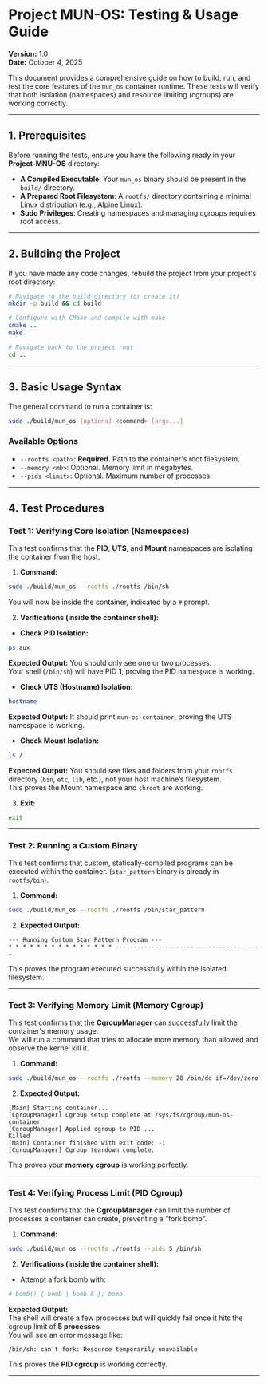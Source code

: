 # Project MUN-OS: Testing & Usage Guide
**Version:** 1.0  
**Date:** October 4, 2025  

This document provides a comprehensive guide on how to build, run, and test the core features of the `mun_os` container runtime. These tests will verify that both isolation (namespaces) and resource limiting (cgroups) are working correctly.

---

## 1. Prerequisites
Before running the tests, ensure you have the following ready in your **Project-MNU-OS** directory:

- **A Compiled Executable**: Your `mun_os` binary should be present in the `build/` directory.  
- **A Prepared Root Filesystem**: A `rootfs/` directory containing a minimal Linux distribution (e.g., Alpine Linux).  
- **Sudo Privileges**: Creating namespaces and managing cgroups requires root access.  

---

## 2. Building the Project
If you have made any code changes, rebuild the project from your project's root directory:

```bash
# Navigate to the build directory (or create it)
mkdir -p build && cd build

# Configure with CMake and compile with make
cmake ..
make

# Navigate back to the project root
cd ..
```

---

## 3. Basic Usage Syntax
The general command to run a container is:

```bash
sudo ./build/mun_os [options] <command> [args...]
```

### Available Options
- `--rootfs <path>`: **Required.** Path to the container's root filesystem.  
- `--memory <mb>`: Optional. Memory limit in megabytes.  
- `--pids <limit>`: Optional. Maximum number of processes.  

---

## 4. Test Procedures

### **Test 1: Verifying Core Isolation (Namespaces)**
This test confirms that the **PID**, **UTS**, and **Mount** namespaces are isolating the container from the host.

1. **Command:**
```bash
sudo ./build/mun_os --rootfs ./rootfs /bin/sh
```

You will now be inside the container, indicated by a `#` prompt.

2. **Verifications (inside the container shell):**

- **Check PID Isolation:**
```bash
ps aux
```
**Expected Output:** You should only see one or two processes.  
Your shell (`/bin/sh`) will have PID **1**, proving the PID namespace is working.

- **Check UTS (Hostname) Isolation:**
```bash
hostname
```
**Expected Output:** It should print `mun-os-container`, proving the UTS namespace is working.

- **Check Mount Isolation:**
```bash
ls /
```
**Expected Output:** You should see files and folders from your `rootfs` directory (`bin`, `etc`, `lib`, etc.), not your host machine’s filesystem.  
This proves the Mount namespace and `chroot` are working.

3. **Exit:**
```bash
exit
```

---

### **Test 2: Running a Custom Binary**
This test confirms that custom, statically-compiled programs can be executed within the container. (`star_pattern` binary is already in `rootfs/bin`).

1. **Command:**
```bash
sudo ./build/mun_os --rootfs ./rootfs /bin/star_pattern
```

2. **Expected Output:**
```
--- Running Custom Star Pattern Program ---
* * * * * * * * * * * * * * * -----------------------------------------
```
This proves the program executed successfully within the isolated filesystem.

---

### **Test 3: Verifying Memory Limit (Memory Cgroup)**
This test confirms that the **CgroupManager** can successfully limit the container's memory usage.  
We will run a command that tries to allocate more memory than allowed and observe the kernel kill it.

1. **Command:**
```bash
sudo ./build/mun_os --rootfs ./rootfs --memory 20 /bin/dd if=/dev/zero of=/dev/null bs=1M count=30
```

2. **Expected Output:**
```
[Main] Starting container...
[CgroupManager] Cgroup setup complete at /sys/fs/cgroup/mun-os-container
[CgroupManager] Applied cgroup to PID ...
Killed
[Main] Container finished with exit code: -1
[CgroupManager] Cgroup teardown complete.
```

This proves your **memory cgroup** is working perfectly.

---

### **Test 4: Verifying Process Limit (PID Cgroup)**
This test confirms that the **CgroupManager** can limit the number of processes a container can create, preventing a "fork bomb".

1. **Command:**
```bash
sudo ./build/mun_os --rootfs ./rootfs --pids 5 /bin/sh
```

2. **Verifications (inside the container shell):**

- Attempt a fork bomb with:
```bash
# bomb() { bomb | bomb & }; bomb
```

**Expected Output:**  
The shell will create a few processes but will quickly fail once it hits the cgroup limit of **5 processes**.  
You will see an error message like:

```
/bin/sh: can't fork: Resource temporarily unavailable
```

This proves the **PID cgroup** is working correctly.

---
